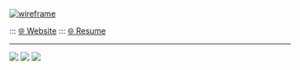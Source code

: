 [![wireframe](https://user-images.githubusercontent.com/56437/227197828-97dea59d-8fdd-4865-afb5-184abd294bad.png)](https://craigerskine.com/)

::: [🌐 Website](https://craigerskine.com/) ::: [🌐 Resume](https://craigerskine.com/resume/)

***

[![](https://img.shields.io/badge/ux-designer-tomato?logo=sketch)](https://craigerskine.com/)
[![](https://img.shields.io/badge/guitar-nerd-tomato?logo=apple-music)](https://craigerskine.com/)
![](https://img.shields.io/badge/biological-realist-tomato?logo=about.me)
